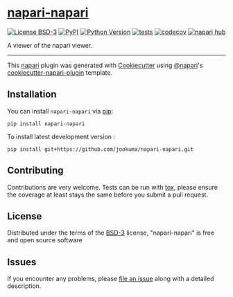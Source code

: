 # [napari-napari](https://github.com/jookuma/napari-napari)

[![License BSD-3](https://img.shields.io/pypi/l/napari-napari.svg?color=green)](https://github.com/jookuma/napari-napari/raw/main/LICENSE)
[![PyPI](https://img.shields.io/pypi/v/napari-napari.svg?color=green)](https://pypi.org/project/napari-napari)
[![Python Version](https://img.shields.io/pypi/pyversions/napari-napari.svg?color=green)](https://python.org)
[![tests](https://github.com/jookuma/napari-napari/workflows/tests/badge.svg)](https://github.com/jookuma/napari-napari/actions)
[![codecov](https://codecov.io/gh/jookuma/napari-napari/branch/main/graph/badge.svg)](https://codecov.io/gh/jookuma/napari-napari)
[![napari hub](https://img.shields.io/endpoint?url=https://api.napari-hub.org/shields/napari-napari)](https://napari-hub.org/plugins/napari-napari)

A viewer of the napari viewer.

----------------------------------

This [napari] plugin was generated with [Cookiecutter] using [@napari]'s [cookiecutter-napari-plugin] template.

<!--
Don't miss the full getting started guide to set up your new package:
https://github.com/napari/cookiecutter-napari-plugin#getting-started

and review the napari docs for plugin developers:
https://napari.org/stable/plugins/index.html
-->

## Installation

You can install `napari-napari` via [pip]:

    pip install napari-napari



To install latest development version :

    pip install git+https://github.com/jookuma/napari-napari.git


## Contributing

Contributions are very welcome. Tests can be run with [tox], please ensure
the coverage at least stays the same before you submit a pull request.

## License

Distributed under the terms of the [BSD-3] license,
"napari-napari" is free and open source software

## Issues

If you encounter any problems, please [file an issue] along with a detailed description.

[napari]: https://github.com/napari/napari
[Cookiecutter]: https://github.com/audreyr/cookiecutter
[@napari]: https://github.com/napari
[MIT]: http://opensource.org/licenses/MIT
[BSD-3]: http://opensource.org/licenses/BSD-3-Clause
[GNU GPL v3.0]: http://www.gnu.org/licenses/gpl-3.0.txt
[GNU LGPL v3.0]: http://www.gnu.org/licenses/lgpl-3.0.txt
[Apache Software License 2.0]: http://www.apache.org/licenses/LICENSE-2.0
[Mozilla Public License 2.0]: https://www.mozilla.org/media/MPL/2.0/index.txt
[cookiecutter-napari-plugin]: https://github.com/napari/cookiecutter-napari-plugin

[file an issue]: https://github.com/jookuma/napari-napari/issues

[napari]: https://github.com/napari/napari
[tox]: https://tox.readthedocs.io/en/latest/
[pip]: https://pypi.org/project/pip/
[PyPI]: https://pypi.org/
